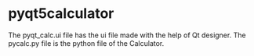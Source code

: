 # pyqt5calculator

The pyqt_calc.ui file has the ui file made with the help of Qt designer.
The pycalc.py file is the python file of the Calculator.
